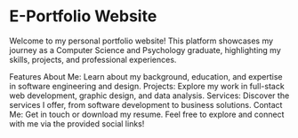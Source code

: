 
# E-Portfolio Website
Welcome to my personal portfolio website! This platform showcases my journey as a Computer Science and Psychology graduate, highlighting my skills, projects, and professional experiences.

Features
About Me: Learn about my background, education, and expertise in software engineering and design.
Projects: Explore my work in full-stack web development, graphic design, and data analysis.
Services: Discover the services I offer, from software development to business solutions.
Contact Me: Get in touch or download my resume.
Feel free to explore and connect with me via the provided social links!

